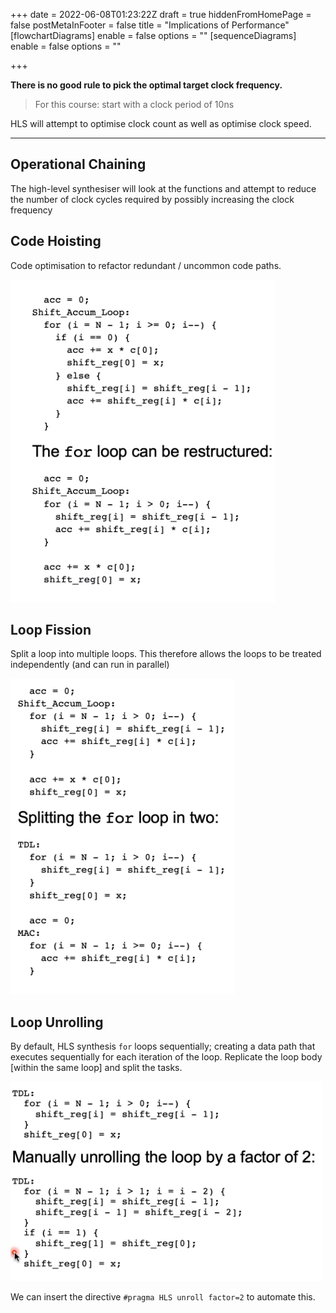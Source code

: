 +++
date = 2022-06-08T01:23:22Z
draft = true
hiddenFromHomePage = false
postMetaInFooter = false
title = "Implications of Performance"
[flowchartDiagrams]
enable = false
options = ""
[sequenceDiagrams]
enable = false
options = ""

+++

**There is no good rule to pick the optimal target clock frequency.**

> For this course: start with a clock period of 10ns

HLS will attempt to optimise clock count as well as optimise clock speed.

***

## Operational Chaining

The high-level synthesiser will look at the functions and attempt to reduce the number of clock cycles required by possibly increasing the clock frequency

## Code Hoisting

Code optimisation to refactor redundant / uncommon code paths.

![](/uploads/snipaste_2022-06-08_11-30-38.png)

## Loop Fission

Split a loop into multiple loops. This therefore allows the loops to be treated independently (and can run in parallel)

![](/uploads/snipaste_2022-06-08_11-32-14.png)

## Loop Unrolling

By default, HLS synthesis `for` loops sequentially; creating a data path that executes sequentially for each iteration of the loop. Replicate the loop body \[within the same loop\] and split the tasks.

![](/uploads/snipaste_2022-06-08_11-38-19.png)

We can insert the directive `#pragma HLS unroll factor=2` to automate this.